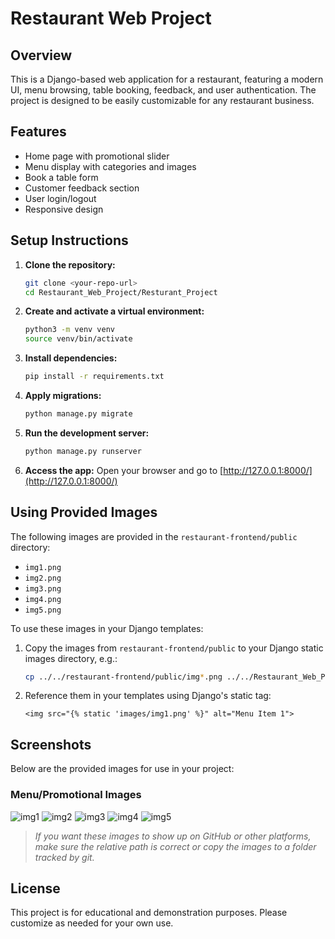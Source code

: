 # Restaurant Web Project

## Overview
This is a Django-based web application for a restaurant, featuring a modern UI, menu browsing, table booking, feedback, and user authentication. The project is designed to be easily customizable for any restaurant business.

## Features
- Home page with promotional slider
- Menu display with categories and images
- Book a table form
- Customer feedback section
- User login/logout
- Responsive design

## Setup Instructions

1. **Clone the repository:**
   ```bash
   git clone <your-repo-url>
   cd Restaurant_Web_Project/Resturant_Project
   ```

2. **Create and activate a virtual environment:**
   ```bash
   python3 -m venv venv
   source venv/bin/activate
   ```

3. **Install dependencies:**
   ```bash
   pip install -r requirements.txt
   ```

4. **Apply migrations:**
   ```bash
   python manage.py migrate
   ```

5. **Run the development server:**
   ```bash
   python manage.py runserver
   ```

6. **Access the app:**
   Open your browser and go to [http://127.0.0.1:8000/](http://127.0.0.1:8000/)

## Using Provided Images

The following images are provided in the `restaurant-frontend/public` directory:
- `img1.png`
- `img2.png`
- `img3.png`
- `img4.png`
- `img5.png`

To use these images in your Django templates:
1. Copy the images from `restaurant-frontend/public` to your Django static images directory, e.g.:
   ```bash
   cp ../../restaurant-frontend/public/img*.png ../../Restaurant_Web_Project/Resturant_Project/Static/images/
   ```
2. Reference them in your templates using Django's static tag:
   ```django
   <img src="{% static 'images/img1.png' %}" alt="Menu Item 1">
   ```

## Screenshots

Below are the provided images for use in your project:

### Menu/Promotional Images

![img1](../../restaurant-frontend/public/img1.png)
![img2](../../restaurant-frontend/public/img2.png)
![img3](../../restaurant-frontend/public/img3.png)
![img4](../../restaurant-frontend/public/img4.png)
![img5](../../restaurant-frontend/public/img5.png)

> _If you want these images to show up on GitHub or other platforms, make sure the relative path is correct or copy the images to a folder tracked by git._

## License
This project is for educational and demonstration purposes. Please customize as needed for your own use. 